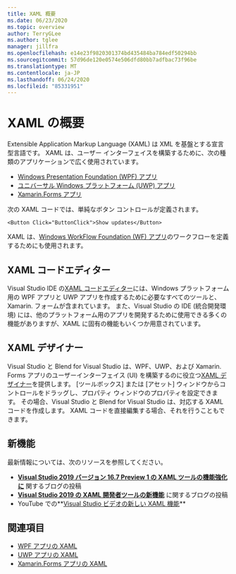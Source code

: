 ```yaml
---
title: XAML 概要
ms.date: 06/23/2020
ms.topic: overview
author: TerryGLee
ms.author: tglee
manager: jillfra
ms.openlocfilehash: e14e23f9820301374bd435484ba784edf50294bb
ms.sourcegitcommit: 57d96de120e0574e506dfd80bb7adfbac73f96be
ms.translationtype: MT
ms.contentlocale: ja-JP
ms.lasthandoff: 06/24/2020
ms.locfileid: "85331951"
---
```

# <a name="overview-of-xaml"></a>XAML の概要

Extensible Application Markup Language (XAML) は XML を基盤とする宣言型言語です。 XAML は、ユーザー インターフェイスを構築するために、次の種類のアプリケーションで広く使用されています。

- [Windows Presentation Foundation (WPF) アプリ](/dotnet/framework/wpf/advanced/xaml-in-wpf)
- [ユニバーサル Windows プラットフォーム (UWP) アプリ](/windows/uwp/xaml-platform/xaml-overview)
- [Xamarin.Forms アプリ](/xamarin/xamarin-forms/xaml/)

次の XAML コードでは、単純なボタン コントロールが定義されます。

```xaml
<Button Click="ButtonClick">Show updates</Button>
```

XAML は、[Windows WorkFlow Foundation (WF) アプリ](/dotnet/framework/windows-workflow-foundation/serializing-workflows-and-activities-to-and-from-xaml)のワークフローを定義するためにも使用されます。

## <a name="xaml-code-editor"></a>XAML コードエディター

Visual Studio IDE の[XAML コードエディター](xaml-code-editor.md)には、Windows プラットフォーム用の WPF アプリと UWP アプリを作成するために必要なすべてのツールと、Xamarin. フォームが含まれています。 また、Visual Studio の IDE (統合開発環境) には、他のプラットフォーム用のアプリを開発するために使用できる多くの機能がありますが、XAML に固有の機能もいくつか用意されています。

## <a name="xaml-designer"></a>XAML デザイナー

Visual Studio と Blend for Visual Studio は、WPF、UWP、および Xamarin. Forms アプリのユーザーインターフェイス (UI) を構築するのに役立つ[XAML デザイナー](creating-a-ui-by-using-xaml-designer-in-visual-studio.md)を提供します。 [ツールボックス] または [アセット] ウィンドウからコントロールをドラッグし、プロパティ ウィンドウのプロパティを設定できます。 その場合、Visual Studio と Blend for Visual Studio は、対応する XAML コードを作成します。 XAML コードを直接編集する場合、それを行うこともできます。

## <a name="whats-new"></a>新機能

最新情報については、次のリソースを参照してください。

- **[Visual Studio 2019 バージョン 16.7 Preview 1 の XAML ツールの機能強化に](https://devblogs.microsoft.com/visualstudio/improvements-to-xaml-tooling-in-visual-studio-2019-version-16-7-preview-1/)** 関するブログの投稿
- **[Visual Studio 2019 の XAML 開発者ツールの新機能](https://devblogs.microsoft.com/visualstudio/whats-new-in-xaml-developer-tools-in-visual-studio-2019-for-wpf-uwp/)** に関するブログの投稿
- YouTube での**[Visual Studio ビデオの新しい XAML 機能](https://youtu.be/yI9OyA4ZM2E)**

## <a name="see-also"></a>関連項目

- [WPF アプリの XAML](/dotnet/framework/wpf/advanced/xaml-in-wpf)
- [UWP アプリの XAML](/windows/uwp/xaml-platform/xaml-overview)
- [Xamarin.Forms アプリの XAML](/xamarin/xamarin-forms/xaml/)
